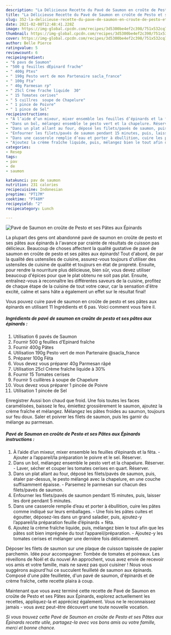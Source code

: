 ```yaml
---
description: "La Délicieuse Recette du Pavé de Saumon en croûte de Pesto et ses Pâtes aux Épinards"
title: "La Délicieuse Recette du Pavé de Saumon en croûte de Pesto et ses Pâtes aux Épinards"
slug: 352-la-delicieuse-recette-du-pave-de-saumon-en-croute-de-pesto-et-ses-pates-aux-epinards
date: 2021-02-08T12:48:41.228Z
image: https://img-global.cpcdn.com/recipes/3d5300be4ef2c398/751x532cq70/pave-de-saumon-en-croute-de-pesto-et-ses-pates-aux-epinards-photo-principale-de-la-recette.jpg
thumbnail: https://img-global.cpcdn.com/recipes/3d5300be4ef2c398/751x532cq70/pave-de-saumon-en-croute-de-pesto-et-ses-pates-aux-epinards-photo-principale-de-la-recette.jpg
cover: https://img-global.cpcdn.com/recipes/3d5300be4ef2c398/751x532cq70/pave-de-saumon-en-croute-de-pesto-et-ses-pates-aux-epinards-photo-principale-de-la-recette.jpg
author: Belle Pierce
ratingvalue: 5
reviewcount: 6
recipeingredient:
- "6 pavs de Saumon"
- "500 g feuilles dEpinard frache"
- " 400g Ptes"
- " 190g Pesto vert de mon Partenaire sacla_france"
- " 100g Fta"
- " 40g Parmesan rp"
- " 25cl Crme frache liquide  30"
- " 15 Tomates cerises"
- " 5 cuillres  soupe de Chapelure"
- " 1 pince de Poivre"
- " 1 pince de Sel"
recipeinstructions:
- "À l’aide d’un mixeur, mixer ensemble les feuilles d’épinards et la fêta. Ajouter a l’appareil/la préparation le poivre et le sel. Réserver."
- "Dans un bol, mélangez ensemble le pesto vert et la chapelure. Réserver. Laver, sécher et couper les tomates cerises en quart. Réserver."
- "Dans un plat allant au four, déposé les filets/pavés de saumon, puis, étaler par-dessus, le pesto mélangé avec la chapelure, en une couche suffisamment épaisse. Parsemez le parmesan sur chacun des filets/pavés de saumon."
- "Enfourner les filets/pavés de saumon pendant 15 minutes, puis, laisser les doré pendant 5 minutes."
- "Dans une casserole remplie d’eau et porter à ébullition, cuire les pâtes comme indiqué sur leurs emballages. Une fois les pâtes cuites et égoutter, déposez-les dans un grand saladier, puis, ajoutez-y l’appareil/la préparation feuille d’épinards + fêta."
- "Ajoutez la crème fraîche liquide, puis, mélangez bien le tout afin que les pâtes soit bien imprégnée du tout l’appareil/préparation. Ajoutez-y les tomates cerises et mélanger une dernière fois délicatement."
categories:
- Resep
tags:
- pav
- de
- saumon

katakunci: pav de saumon 
nutrition: 231 calories
recipecuisine: Indonesian
preptime: "PT17M"
cooktime: "PT48M"
recipeyield: "2"
recipecategory: Lunch

---
```



![Pavé de Saumon en croûte de Pesto et ses Pâtes aux Épinards](https://img-global.cpcdn.com/recipes/3d5300be4ef2c398/751x532cq70/pave-de-saumon-en-croute-de-pesto-et-ses-pates-aux-epinards-photo-principale-de-la-recette.jpg)

La plupart des gens ont abandonné pavé de saumon en croûte de pesto et ses pâtes aux épinards à l'avance par crainte de résultats de cuisson pas délicieux. Beaucoup de choses affectent la qualité gustative de pavé de saumon en croûte de pesto et ses pâtes aux épinards! Tout d'abord, de par la qualité des ustensiles de cuisine, assurez-vous toujours d'utiliser des ustensiles de cuisine de qualité et toujours en état de propreté. Ensuite, pour rendre la nourriture plus délicieuse, bien sûr, vous devez utiliser beaucoup d'épices pour que le plat obtenu ne soit pas plat. Ensuite, entraînez-vous à reconnaître les différentes saveurs de la cuisine, profitez de chaque étape de la cuisine de tout votre cœur, car la sensation d'être excité, calme et sans hâte a également un effet sur le résultat final!

<!--inarticleads1-->

Vous pouvez cuire pavé de saumon en croûte de pesto et ses pâtes aux épinards en utilisant 11 Ingrédients et 6 pas. Voici comment vous faire il.

##### Ingrédients de pavé de saumon en croûte de pesto et ses pâtes aux épinards :

1. Utilisation 6 pavés de Saumon
1. Fournir 500 g feuilles d’Epinard fraîche
1. Fournir  400g Pâtes
1. Utilisation  190g Pesto vert de mon Partenaire @sacla_france
1. Préparer  100g Fêta
1. Vous devez vous préparer  40g Parmesan râpé
1. Utilisation  25cl Crème fraîche liquide à 30%
1. Fournir  15 Tomates cerises
1. Fournir  5 cuillères à soupe de Chapelure
1. Vous devez vous préparer  1 pincée de Poivre
1. Utilisation  1 pincée de Sel


Enregistrer Aussi bon chaud que froid. Une fois toutes les faces caramélisées, baissez le feu, émiettez grossièrement le saumon, ajoutez la crème fraîche et mélangez. Mélangez les pâtes froides au saumon, toujours sur feu doux. Saler et poivrer les filets de saumon, puis les garnir du mélange au parmesan. 

<!--inarticleads2-->

##### Pavé de Saumon en croûte de Pesto et ses Pâtes aux Épinards instructions :

1. À l’aide d’un mixeur, mixer ensemble les feuilles d’épinards et la fêta. - Ajouter a l’appareil/la préparation le poivre et le sel. Réserver.
1. Dans un bol, mélangez ensemble le pesto vert et la chapelure. Réserver. - Laver, sécher et couper les tomates cerises en quart. Réserver.
1. Dans un plat allant au four, déposé les filets/pavés de saumon, puis, étaler par-dessus, le pesto mélangé avec la chapelure, en une couche suffisamment épaisse. - Parsemez le parmesan sur chacun des filets/pavés de saumon.
1. Enfourner les filets/pavés de saumon pendant 15 minutes, puis, laisser les doré pendant 5 minutes.
1. Dans une casserole remplie d’eau et porter à ébullition, cuire les pâtes comme indiqué sur leurs emballages. - Une fois les pâtes cuites et égoutter, déposez-les dans un grand saladier, puis, ajoutez-y l’appareil/la préparation feuille d’épinards + fêta.
1. Ajoutez la crème fraîche liquide, puis, mélangez bien le tout afin que les pâtes soit bien imprégnée du tout l’appareil/préparation. - Ajoutez-y les tomates cerises et mélanger une dernière fois délicatement.


Déposer les filets de saumon sur une plaque de cuisson tapissée de papier parchemin. Idée pour accompagner: Tombée de tomates et poireaux. Les réveillons de Noël et du nouvel An approchent, vous avez envie de recevoir vos amis et votre famille, mais ne savez pas quoi cuisiner ! Nous vous suggérons aujourd&#39;hui ce succulent feuilleté de saumon aux épinards. Composé d&#39;une pâte feuilletée, d&#39;un pavé de saumon, d&#39;épinards et de crème fraîche, cette recette plaira à coup. 

<!--inarticleads1-->

<p>
Maintenant que vous avez terminé cette recette de Pavé de Saumon en croûte de Pesto et ses Pâtes aux Épinards, explorez actuellement les recettes, appliquez-la et appréciez également. Vous ne le reconnaissez jamais - vous avez peut-être découvert une toute nouvelle vocation.
</p>

<p>
<i>Si vous trouvez cette Pavé de Saumon en croûte de Pesto et ses Pâtes aux Épinards recette utile, partagez-la avec vos bons amis ou votre famille, merci et bonne chance.</i>
</p>
